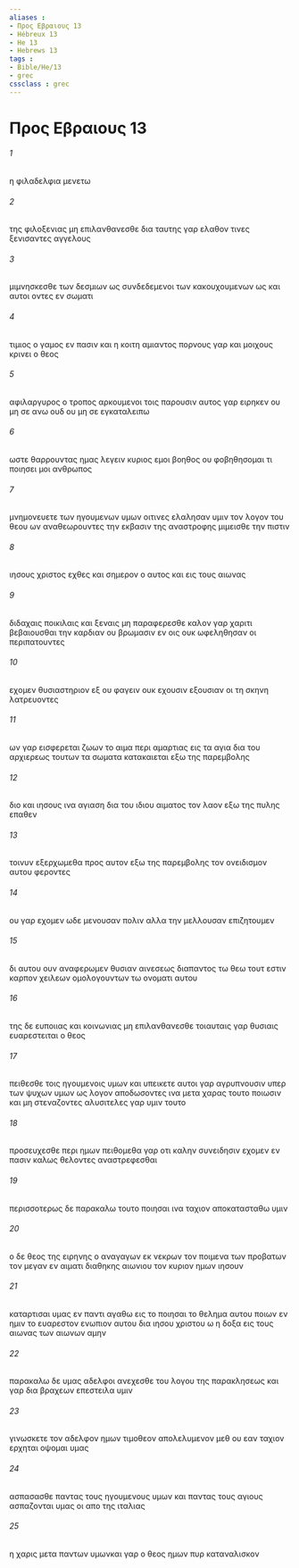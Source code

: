 ```yaml
---
aliases : 
- Προς Εβραιους 13
- Hébreux 13
- He 13
- Hebrews 13
tags : 
- Bible/He/13
- grec
cssclass : grec
---
```


# Προς Εβραιους 13

###### 1
η φιλαδελφια μενετω
###### 2
της φιλοξενιας μη επιλανθανεσθε δια ταυτης γαρ ελαθον τινες ξενισαντες αγγελους
###### 3
μιμνησκεσθε των δεσμιων ως συνδεδεμενοι των κακουχουμενων ως και αυτοι οντες εν σωματι
###### 4
τιμιος ο γαμος εν πασιν και η κοιτη αμιαντος πορνους γαρ και μοιχους κρινει ο θεος
###### 5
αφιλαργυρος ο τροπος αρκουμενοι τοις παρουσιν αυτος γαρ ειρηκεν ου μη σε ανω ουδ ου μη σε εγκαταλειπω
###### 6
ωστε θαρρουντας ημας λεγειν κυριος εμοι βοηθος ου φοβηθησομαι τι ποιησει μοι ανθρωπος
###### 7
μνημονευετε των ηγουμενων υμων οιτινες ελαλησαν υμιν τον λογον του θεου ων αναθεωρουντες την εκβασιν της αναστροφης μιμεισθε την πιστιν
###### 8
ιησους χριστος εχθες και σημερον ο αυτος και εις τους αιωνας
###### 9
διδαχαις ποικιλαις και ξεναις μη παραφερεσθε καλον γαρ χαριτι βεβαιουσθαι την καρδιαν ου βρωμασιν εν οις ουκ ωφεληθησαν οι περιπατουντες
###### 10
εχομεν θυσιαστηριον εξ ου φαγειν ουκ εχουσιν εξουσιαν οι τη σκηνη λατρευοντες
###### 11
ων γαρ εισφερεται ζωων το αιμα περι αμαρτιας εις τα αγια δια του αρχιερεως τουτων τα σωματα κατακαιεται εξω της παρεμβολης
###### 12
διο και ιησους ινα αγιαση δια του ιδιου αιματος τον λαον εξω της πυλης επαθεν
###### 13
τοινυν εξερχωμεθα προς αυτον εξω της παρεμβολης τον ονειδισμον αυτου φεροντες
###### 14
ου γαρ εχομεν ωδε μενουσαν πολιν αλλα την μελλουσαν επιζητουμεν
###### 15
δι αυτου ουν αναφερωμεν θυσιαν αινεσεως διαπαντος τω θεω τουτ εστιν καρπον χειλεων ομολογουντων τω ονοματι αυτου
###### 16
της δε ευποιιας και κοινωνιας μη επιλανθανεσθε τοιαυταις γαρ θυσιαις ευαρεστειται ο θεος
###### 17
πειθεσθε τοις ηγουμενοις υμων και υπεικετε αυτοι γαρ αγρυπνουσιν υπερ των ψυχων υμων ως λογον αποδωσοντες ινα μετα χαρας τουτο ποιωσιν και μη στεναζοντες αλυσιτελες γαρ υμιν τουτο
###### 18
προσευχεσθε περι ημων πειθομεθα γαρ οτι καλην συνειδησιν εχομεν εν πασιν καλως θελοντες αναστρεφεσθαι
###### 19
περισσοτερως δε παρακαλω τουτο ποιησαι ινα ταχιον αποκατασταθω υμιν
###### 20
ο δε θεος της ειρηνης ο αναγαγων εκ νεκρων τον ποιμενα των προβατων τον μεγαν εν αιματι διαθηκης αιωνιου τον κυριον ημων ιησουν
###### 21
καταρτισαι υμας εν παντι αγαθω εις το ποιησαι το θελημα αυτου ποιων εν ημιν το ευαρεστον ενωπιον αυτου δια ιησου χριστου ω η δοξα εις τους αιωνας των αιωνων αμην
###### 22
παρακαλω δε υμας αδελφοι ανεχεσθε του λογου της παρακλησεως και γαρ δια βραχεων επεστειλα υμιν
###### 23
γινωσκετε τον αδελφον ημων τιμοθεον απολελυμενον μεθ ου εαν ταχιον ερχηται οψομαι υμας
###### 24
ασπασασθε παντας τους ηγουμενους υμων και παντας τους αγιους ασπαζονται υμας οι απο της ιταλιας
###### 25
η χαρις μετα παντων υμωνκαι γαρ ο θεος ημων πυρ καταναλισκον

